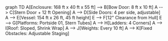 graph TD
    A[Enclosure: 168 ft x 40 ft x 55 ft] --> B[Bow Door: 8 ft x 10 ft]
    A --> C[Stern Door + 12 ft Opening]
    A --> D[Side Doors: 4 per side, adjustable]
    A --> E[Vessel: 154 ft x 26 ft, 45 ft height]
    E --> F[12" Clearance from Hull]
    E --> G[Platforms: Portside 01, Stern Tubes]
    A --> H[Ladders: 4 Corners]
    A --> I[Roof: Sloped, Shrink Wrap]
    A --> J[Weights: Every 10 ft]
    A --> K[Fixed Obstacles: Adjustable Staging]
